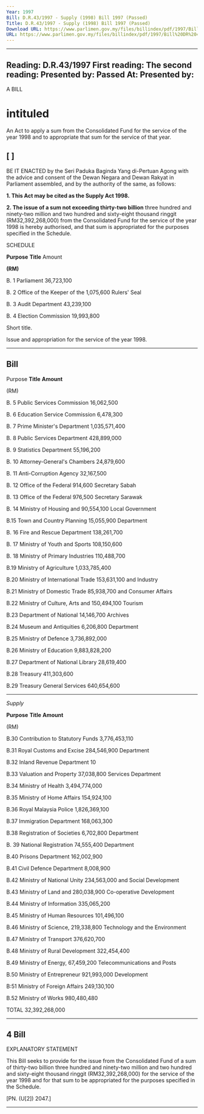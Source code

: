 ```yaml
---
Year: 1997
Bill: D.R.43/1997 - Supply (1998) Bill 1997 (Passed)
Title: D.R.43/1997 - Supply (1998) Bill 1997 (Passed)
Download URL: https://www.parlimen.gov.my/files/billindex/pdf/1997/Bill%20DR%2043.pdf
URL: https://www.parlimen.gov.my/files/billindex/pdf/1997/Bill%20DR%2043.pdf
---
```

---
Reading:
D.R.43/1997
First reading:
The second reading:
Presented by:
Passed At:
Presented by:
---

A BILL

# intituled

An Act to apply a sum from the Consolidated Fund for
the service of the year 1998 and to appropriate that
sum for the service of that year.

## [ ]

BE IT ENACTED by the Seri Paduka Baginda Yang
di-Pertuan Agong with the advice and consent of the
Dewan Negara and Dewan Rakyat in Parliament
assembled, and by the authority of the same, as follows:

**1. This Act may be cited as the Supply Act 1998.**

**2. The issue of a sum not exceeding thirty-two billion**
three hundred and ninety-two million and two hundred
and sixty-eight thousand ringgit (RM32,392,268,000) from
the Consolidated Fund for the service of the year 1998
is hereby authorised, and that sum is appropriated for
the purposes specified in the Schedule.

SCHEDULE

**Purpose** **Title** Amount

**(RM)**

B. 1 Parliament 36,723,100

B. 2 Office of the Keeper of the 1,075,600
Rulers' Seal

B. 3 Audit Department 43,239,100

B. 4 Election Commission 19,993,800


Short title.

Issue and
appropriation
for the
service of the
year 1998.


-----

## Bill

Purpose **Title** **Amount**

(RM)

B. 5 Public Services Commission 16,062,500

B. 6 Education Service Commission 6,478,300

B. 7 Prime Minister's Department 1,035,571,400

B. 8 Public Services Department 428,899,000

B. 9 Statistics Department 55,196,200

B. 10 Attorney-General's Chambers 24,879,600

B. 11 Anti-Corruption Agency 32,167,500

B. 12 Office of the Federal 914,600
Secretary Sabah

B. 13 Office of the Federal 976,500
Secretary Sarawak

B. 14 Ministry of Housing and 90,554,100
Local Government

B.15 Town and Country Planning 15,055,900
Department

B. 16 Fire and Rescue Department 138,261,700

B. 17 Ministry of Youth and Sports 108,150,600

B. 18 Ministry of Primary Industries 110,488,700

B.19 Ministry of Agriculture 1,033,785,400

B.20 Ministry of International Trade 153,631,100
and Industry

B.21 Ministry of Domestic Trade 85,938,700
and Consumer Affairs

B.22 Ministry of Culture, Arts and 150,494,100
Tourism

B.23 Department of National 14,146,700
Archives

B.24 Museum and Antiquities 6,206,800
Department

B.25 Ministry of Defence 3,736,892,000

B.26 Ministry of Education 9,883,828,200

B.27 Department of National Library 28,619,400

B.28 Treasury 411,303,600

B.29 Treasury General Services 640,654,600


-----

_Supply_

**Purpose** **Title** **Amount**

(RM)

B.30 Contribution to Statutory Funds 3,776,453,110

B.31 Royal Customs and Excise 284,546,900
Department

B.32 Inland Revenue Department 10

B.33 Valuation and Property 37,038,800
Services Department

B.34 Ministry of Health 3,494,774,000

B.35 Ministry of Home Affairs 154,924,100

B.36 Royal Malaysia Police 1,826,369,100

B.37 Immigration Department 168,063,300

B.38 Registration of Societies 6,702,800
Department

B. 39 National Registration 74,555,400
Department

B.40 Prisons Department 162,002,900

B.41 Civil Defence Department 8,008,900

B.42 Ministry of National Unity 234,563,000
and Social Development

B.43 Ministry of Land and 280,038,900
Co-operative Development

B.44 Ministry of Information 335,065,200

B.45 Ministry of Human Resources 101,496,100

B.46 Ministry of Science, 219,338,800
Technology and the Environment

B.47 Ministry of Transport 376,620,700

B.48 Ministry of Rural Development 322,454,400

B.49 Ministry of Energy, 67,459,200
Telecommunications and Posts

B.50 Ministry of Entrepreneur 921,993,000
Development

B:51 Ministry of Foreign Affairs 249,130,100

B.52 Ministry of Works 980,480,480

TOTAL 32,392,268,000


-----

## 4 Bill

EXPLANATORY STATEMENT

This Bill seeks to provide for the issue from the Consolidated Fund
of a sum of thirty-two billion three hundred and ninety-two million
and two hundred and sixty-eight thousand ringgit (RM32,392,268,000)
for the service of the year 1998 and for that sum to be appropriated
for the purposes specified in the Schedule.

[PN. (U[2]) 2047.]


-----

